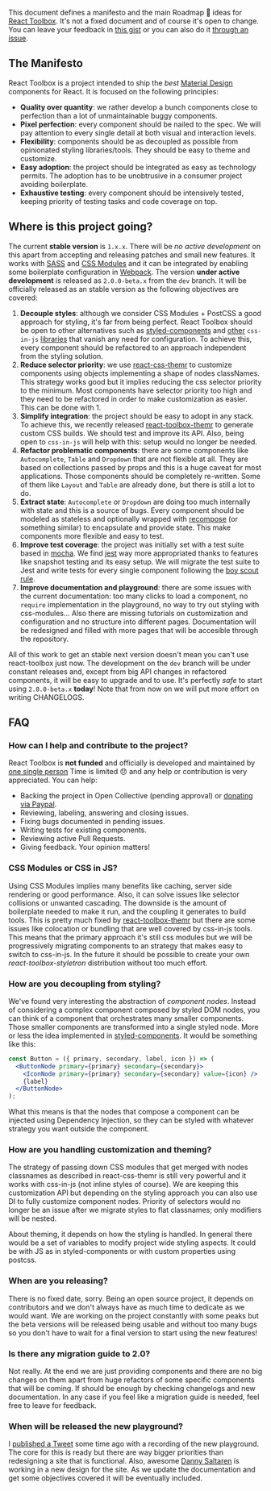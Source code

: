 This document defines a manifesto and the main Roadmap 🚵 ideas for [React Toolbox](www.react-toolbox.com). It's not a fixed document and of course it's open to change. You can leave your feedback in [this gist](https://gist.github.com/javivelasco/259d2087c2a8c3e8f2c5c720d1fd3f2e) or you can also do it [through an issue](https://github.com/react-toolbox/react-toolbox/issues/new).

## The Manifesto 

React Toolbox is a project intended to ship the *best* [Material Design](https://material.io/guidelines/) components for React. It is focused on the following principles:

- **Quality over quantity**: we rather develop a bunch components close to perfection than a lot of unmaintainable buggy components.
- **Pixel perfection**: every component should be nailed to the spec. We will pay attention to every single detail at both visual and interaction levels.
- **Flexibility**: components should be as decoupled as possible from opinionated styling libraries/tools. They should be easy to theme and customize.
- **Easy adoption**: the project should be integrated as easy as technology permits. The adoption has to be unobtrusive in a consumer project avoiding boilerplate.
- **Exhaustive testing**: every component should be intensively tested, keeping priority of testing tasks and code coverage on top.

## Where is this project going?

The current **stable version** is `1.x.x`. There will be *no active development* on this apart from accepting and releasing patches and small new features. It works with [SASS](http://sass-lang.com/) and [CSS Modules](https://github.com/css-modules/css-modules) and it can be integrated by enabling some boilerplate configuration in [Webpack](https://webpack.github.io/). The version **under active development** is released as `2.0.0-beta.x` from the `dev` branch. It will be officially released as an stable version as the following objectives are covered:

1. **Decouple styles**: although we consider CSS Modules + PostCSS a good approach for styling, it's far from being perfect. React Toolbox should be open to other alternatives such as [styled-components](https://styled-components.com/) and [other](https://github.com/rtsao/styletron) `css-in-js` [libraries](http://fela.js.org/) that vanish any need for configuration. To achieve this, every component should be refactored to an approach independent from the styling solution.
2. **Reduce selector priority**: we use [react-css-themr](https://github.com/javivelasco/react-css-themr) to customize components using objects implementing a shape of nodes classNames. This strategy works good but it implies reducing the css selector priority to the minimum. Most components have selector priority too high and they need to be refactored in order to make customization as easier. This can be done with 1.
3. **Simplify integration**: the project should be easy to adopt in any stack. To achieve this, we recently released [react-toolbox-themr](https://github.com/react-toolbox/react-toolbox-themr) to generate custom CSS builds. We should test and improve its API. Also, being open to `css-in-js` will help with this:  setup would no longer be needed.
4. **Refactor problematic components**: there are some components like `Autocomplete`, `Table` and `Dropdown` that are not flexible at all. They are based on collections passed by props and this is a huge caveat for most applications. Those components should be completely re-written. Some of them like `Layout` and `Table` are already done, but there is still a lot to do.
5. **Extract state**: `Autocomplete` or `Dropdown` are doing too much internally with state and this is a source of bugs. Every component should be modeled as stateless and optionally wrapped with [recompose](https://github.com/acdlite/recompose) (or something similar) to encapsulate and provide state. This make components more flexible and easy to test.
6. **Improve test coverage**: the project was initially set with a test suite based in [mocha](https://mochajs.org/). We find [jest](https://facebook.github.io/jest/) way more appropriated thanks to features like snapshot testing and its easy setup. We will migrate the test suite to Jest and write tests for every single component following the [boy scout rule](http://programmer.97things.oreilly.com/wiki/index.php/The_Boy_Scout_Rule).
7. **Improve documentation and playground**: there are some issues with the current documentation: too many clicks to load a component, no `require` implementation in the playground, no way to try out styling with css-modules... Also there are missing tutorials on customization and configuration and no structure into different pages. Documentation will be redesigned and filled with more pages that will be accesible through the repository.

All of this work to get an stable next version doesn't mean you can't use react-toolbox just now. The development on the `dev` branch will be under constant releases and, except from big API changes in refactored components, it will be easy to upgrade and to use. It's perfectly *safe* to start using `2.0.0-beta.x` **today**! Note that from now on we will put more effort on writing CHANGELOGS.

## FAQ

### How can I help and contribute to the project?

React Toolbox is **not funded** and officially is developed and maintained by [one single person](http://twitter.com/javivelasco) Time is limited 😞 and any help or contribution is very appreciated. You can help:

- Backing the project in Open Collective (pending approval) or [donating via Paypal](https://paypal.me/javivelasco).
- Reviewing, labeling, answering and closing issues.
- Fixing bugs documented in pending issues.
- Writing tests for existing components.
- Reviewing active Pull Requests.
- Giving feedback. Your opinion matters!

### CSS Modules or CSS in JS?

Using CSS Modules implies many benefits like caching, server side rendering or good performance. Also, it can solve issues like selector collisions or unwanted cascading. The downside is the amount of boilerplate needed to make it run, and the coupling it generates to build tools. This is pretty much fixed by [react-toolbox-themr](https://github.com/react-toolbox/react-toolbox-themr) but there are some issues like colocation or bundling that are well covered by css-in-js tools. This means that the primary approach it's still css modules but we will be progressively migrating components to an strategy that makes easy to switch to css-in-js. In the future it should be possible to create your own *react-toolbox-styletron* distribution without too much effort.

### How are you decoupling from styling?

We've found very interesting the abstraction of *component nodes*. Instead of considering a complex component composed by styled DOM nodes, you can think of a component that orchestrates many smaller components. Those smaller components are transformed into a single styled node. More or less the idea implemented in [styled-components](https://styled-components.com/). It would be something like this:

```jsx
const Button = ({ primary, secondary, label, icon }) => (
  <ButtonNode primary={primary} secondary={secondary}>
    <IconNode primary={primary} secondary={secondary} value={icon} />
    {label}
  </ButtonNode>
);
```

What this means is that the nodes that compose a component can be injected using Dependency Injection, so they can be styled with whatever strategy you want outside the component.

### How are you handling customization and theming?

The strategy of passing down CSS modules that get merged with nodes classnames as described in react-css-themr is still very powerful and it works with css-in-js (not inline styles of course). We are keeping this customization API but depending on the styling approach you can also use DI to fully customize component nodes. Priority of selectors would no longer be an issue after we migrate styles to flat classnames; only modifiers will be nested.

About theming, it depends on how the styling is handled. In general there would be a set of variables to modify project wide styling aspects. It could be with JS as in styled-components or with custom properties using postcss.

### When are you releasing?

There is no fixed date, sorry. Being an open source project, it depends on contributors and we don't always have as much time to dedicate as we would want. We are working on the project constantly with some peaks but the beta versions will be released being usable and without too many bugs so you don't have to wait for a final version to start using the new features!

### Is there any migration guide to 2.0?

Not really. At the end we are just providing components and there are no big changes on them apart from huge refactors of some specific components that will be coming. If should be enough by checking changelogs and new documentation. In any case if you feel like a migration guide is needed, feel free to leave for feedback.

### When will be released the new playground?

I [published a Tweet](https://twitter.com/javivelasco/status/765292988402630656) some time ago with a recording of the new playground. The core for this is ready but there are way bigger priorities than redesigning a site that is functional. Also, awesome [Danny Saltaren](http://dsaltaren.com/) is working in a new design for the site. As we update the documentation and get some objectives covered it will be eventually included.
